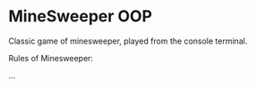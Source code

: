 # MineSweeper OOP

Classic game of minesweeper, played from the console terminal.

Rules of Minesweeper:

...